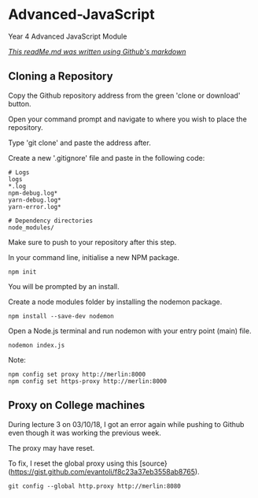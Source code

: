 # Advanced-JavaScript
Year 4 Advanced JavaScript Module

[*This readMe.md was written using Github's markdown*](https://help.github.com/articles/basic-writing-and-formatting-syntax/)

## Cloning a Repository

Copy the Github repository address from the green 'clone or download' button.

Open your command prompt and navigate to where you wish to place the repository.

Type 'git clone' and paste the address after.

Create a new '.gitignore' file and paste in the following code:

```
# Logs
logs
*.log
npm-debug.log*
yarn-debug.log*
yarn-error.log*

# Dependency directories
node_modules/
```

Make sure to push to your repository after this step.

In your command line, initialise a new NPM package.

`npm init`

You will be prompted by an install.

Create a node modules folder by installing the nodemon package.

`npm install --save-dev nodemon`

Open a Node.js terminal and run nodemon with your entry point (main) file.

`nodemon index.js`

Note:

```
npm config set proxy http://merlin:8000
npm config set https-proxy http://merlin:8000
```

## Proxy on College machines

During lecture 3 on 03/10/18, I got an error again while pushing to Github even though it was working the previous week.

The proxy may have reset.

To fix, I reset the global proxy using this [source}(https://gist.github.com/evantoli/f8c23a37eb3558ab8765).

`git config --global http.proxy http://merlin:8080`
